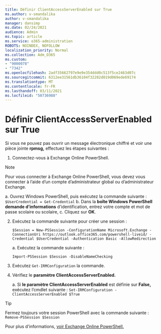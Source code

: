 ```yaml
---
title: Définir ClientAccessServerEnabled sur True
ms.author: v-smandalika
author: v-smandalika
manager: dansimp
ms.date: 02/24/2021
audience: Admin
ms.topic: article
ms.service: o365-administration
ROBOTS: NOINDEX, NOFOLLOW
localization_priority: Normal
ms.collection: Adm_O365
ms.custom:
- "9000078"
- "7342"
ms.openlocfilehash: 2adf35662797e9e9e354ddd0c513f5ce2463d07c
ms.sourcegitcommit: 6312ee31561db36104f32282d019d069ede69174
ms.translationtype: MT
ms.contentlocale: fr-FR
ms.lasthandoff: 03/11/2021
ms.locfileid: "50736988"
---
```

# <a name="set-clientaccessserverenabled-to-true"></a>Définir ClientAccessServerEnabled sur True

Si vous ne pouvez pas ouvrir un message électronique chiffré et voir une pièce jointe **rpmsg,** effectuez les étapes suivantes :

1. Connectez-vous à Exchange Online PowerShell.

> [!NOTE]
> Pour vous connecter à Exchange Online PowerShell, vous devez vous connecter à l’aide d’un compte d’administrateur global ou d’administrateur Exchange.

   a. Ouvrez Windows PowerShell, puis exécutez la commande suivante : `$UserCredential = Get-Credential`
b. Dans la **boîte Windows PowerShell demande d’informations** d’identification, entrez votre compte et mot de passe scolaire ou scolaire, c. Cliquez sur **OK**. 

2. Exécutez la commande suivante pour créer une session :

    `$Session = New-PSSession -ConfigurationName Microsoft.Exchange -ConnectionUri https://outlook.office365.com/powershell-liveid/ -Credential $UserCredential -Authentication Basic -AllowRedirection`

    a. Exécutez la commande suivante :
    
    `Import-PSSession $Session -DisableNameChecking`

3. Exécutez `Get-IRMConfiguration` la commande.

4. Vérifiez le **paramètre ClientAccessServerEnabled.** 

    a. Si **le paramètre ClientAccessServerEnabled** est définie sur **False,** exécutez l’cmdlet suivante : `Set-IRMConfiguration -ClientAccessServerEnabled $True`

> [!TIP]
> Fermez toujours votre session PowerShell avec la commande suivante : `Remove-PSSession $Session`

Pour plus d’informations, [voir Exchange Online PowerShell.](https://docs.microsoft.com/powershell/exchange/connect-to-exchange-online-powershell)

